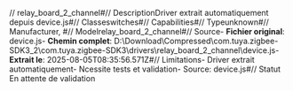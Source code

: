 // relay_board_2_channel#// DescriptionDriver extrait automatiquement depuis device.js#// Classeswitches#// Capabilities#// Typeunknown#// Manufacturer, #// Modelrelay_board_2_channel#// Source- **Fichier original**: device.js- **Chemin complet**: D:\Download\Compressed\com.tuya.zigbee-SDK3_2\com.tuya.zigbee-SDK3\drivers\relay_board_2_channel\device.js- **Extrait le**: 2025-08-05T08:35:56.571Z#// Limitations- Driver extrait automatiquement- Ncessite tests et validation- Source: device.js#// Statut En attente de validation